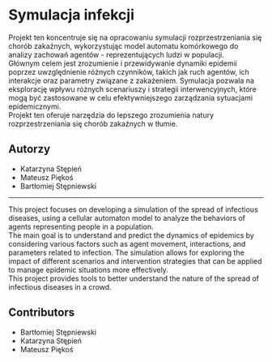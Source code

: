 # Symulacja infekcji

Projekt ten koncentruje się na opracowaniu symulacji rozprzestrzeniania się chorób zakaźnych, wykorzystując model automatu komórkowego do analizy zachowań agentów - reprezentujących ludzi w populacji. <br>Głównym celem jest zrozumienie i przewidywanie dynamiki epidemii poprzez uwzględnienie różnych czynników, takich jak ruch agentów, ich interakcje oraz parametry związane z zakażeniem. Symulacja pozwala na eksplorację wpływu różnych scenariuszy i strategii interwencyjnych, które mogą być zastosowane w celu efektywniejszego zarządzania sytuacjami epidemicznymi.<br>Projekt ten oferuje narzędzia do lepszego zrozumienia natury rozprzestrzeniania się chorób zakaźnych w tłumie.

## Autorzy
* Katarzyna Stępień
* Mateusz Piękoś
* Bartłomiej Stępniewski
-----

This project focuses on developing a simulation of the spread of infectious diseases, using a cellular automaton model to analyze the behaviors of agents representing people in a population.<br> The main goal is to understand and predict the dynamics of epidemics by considering various factors such as agent movement, interactions, and parameters related to infection. The simulation allows for exploring the impact of different scenarios and intervention strategies that can be applied to manage epidemic situations more effectively. <br>This project provides tools to better understand the nature of the spread of infectious diseases in a crowd.

## Contributors
* Bartłomiej Stępniewski
* Katarzyna Stępień
* Mateusz Piękoś
